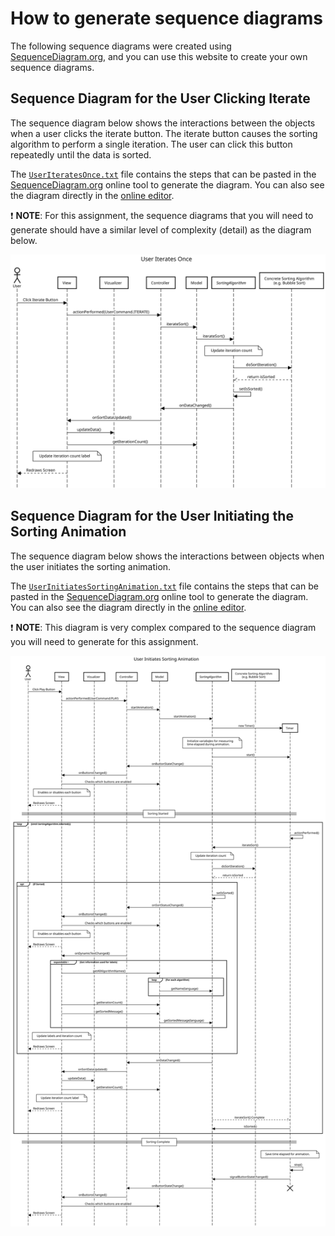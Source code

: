 # How to generate sequence diagrams
The following sequence diagrams were created using [SequenceDiagram.org](http://sequencediagram.org/), and you can use this website to create your own sequence diagrams.

## Sequence Diagram for the User Clicking Iterate
The sequence diagram below shows the interactions between the objects when a user clicks the iterate button. The iterate button causes the sorting algorithm to perform a single iteration. The user can click this button repeatedly until the data is sorted.

The [`UserIteratesOnce.txt`](./UserIteratesOnce.txt) file contains the steps that can be pasted in the [SequenceDiagram.org](http://sequencediagram.org/) online tool to generate the diagram. You can also see the diagram directly in the [online editor](http://sequencediagram.org/index.html#initialData=C4S2BsFMAIFUGdICdoEljIIYftA8gHYDGkAUKZkcAPYoLKkAOmSoRIzBw0AaiJAHcmLNh0xdeIAF4BXTOGkNmrEO07cAwtS5Jq4KEmEq147gFlqAE0jgjo9dABEAemcBlWqAIBzAILhvWjAACwBbV0doTFwPFR9-QKQQ0LtVMQlHLWIkSAxoWK9vaASg4DCAHQIACkgAOm9a6AAhGQAjVqh8zwBKSOjmto7IAvJSeiQAWgA+PkEALg0FIgBrNAwkbBgW4BoCUlmBaazgXX1kOcpQbQAFZAAzWlDISyrxrVDQ8Uta1AAVAFEAEq+AHdUjHU4GaYWazgOZgLAYApVMEwmzTAogeIBUpheHrTbIsEEah5agAN2QXTifhxSTKoTmsEYlk20ARGyuBGgRGoMi4pEx2MSyWmLXaUAKc0s1AK6ERIG0KMFnixtJFDIAPJqJhNxUMpTlgDIkNyQPACs8VTSSvSwhjVcLcYzEMBUBbPM9lRC9AYdUL1c65toACLYTAaYLibxesEHHU+s5IYMEAph4CYZmsjAvOP8Q4zaRyBRSc4yFmbdOYZUHaFWGxzGNuglcrT84DKklkykoA5Mit5DnYRXc3nt6DgTCtGxjRBIHUTPuA54bAQxIg5SB7UhAA).

:heavy_exclamation_mark: **NOTE**: For this assignment, the sequence diagrams that you will need to generate should have a similar level of complexity (detail) as the diagram below.

![User Iterates Once](./UserIteratesOnce.svg "UserIteratesOnce.svg")


## Sequence Diagram for the User Initiating the Sorting Animation
The sequence diagram below shows the interactions between objects when the user initiates the sorting animation.

The [`UserInitiatesSortingAnimation.txt`](./UserInitiatesSortingAnimation.txt) file contains the steps that can be pasted in the [SequenceDiagram.org](http://sequencediagram.org/) online tool to generate the diagram. You can also see the diagram directly in the [online editor](http://sequencediagram.org/index.html#initialData=C4S2BsFMAIFUGdICdoEkB2YQENiXtAMoD2So6A5tAIKYC2uIx6AUC9gMbClyJIsAHbGRAcQQ9MGgA1EJADug4aDESpsgF4BXbOBAbkSkauyToAYWbAkxcFH5Dj401ICyxACaRwRlc7MARAD0QSQilNTgFKRgABZ0IQHQ2ARh5BSR0UhxdL6i-lIBlugcSJB4RKTpNFExwPEAOugAFJAAdBRt0ABCWgBGfVCVZACUSSk9-YOQaXkmZgAqIHSGbAjIALQAfLIKAFzmehwA1tAACuDYAJ6TwNysu-Lbxda29nucoMxnyABmpCsPM11khLHQGOgPG0zgAZagATRGLBeNjsmy27i84D28GAyloy0YzGaSMx3m2aRAEVq2XqdBxeLIBIYXxaSMp1KyOW2AColiskHt0ApoPzkCS2OhiBViAA3ZDDdKZOrxPYYLC6fQwWXCHB9ACOUAI-xQKxSWmylCaoBW0G82AEiA80A8FqpVFMhNZbTYHIyNO5WzFgtxyglKLeyAAPBs-craarmL07sxCHi8OZYqYKJAJY8YxG0YKk1oU+h4Jns5AgUjHtsydjM5ATgR5LFRLFoH1S-cCMIYJB0Nhph4WFKZfKUI89gBRIfTAg8DwgeDDo12zid7tllh17YgvbQABK1aQ2HkqVKkEHLAAvLe-URGXgPPeWN5EIrqyxwMRiAI4EkEBwEVd14xyNoVzSasJWDbZg0PT4mHQH4kBNQFYOWdE4wDOlDzAZBcBmKoJTHaUYDlBUcK5PDYAEDwiOgAiz1ZaAOGILRJBYaiVTobZegGKA0j2DxiDSVA8BY5CJR4hM6CjGMNgE6ZhLKYALXQJj4Gg0d-ykVBfi-UdZMDEy8MQYBUG0qoYKRQt7BjMzE3QNI01wLQKyzShbN3OR5ALKxUXeEsy08qsa18hR608bwDliZtjlbdsOC3HtmD7Mo7XnKBR3HCjJxkPzZ2y-BoCXFc11KyBNy7NKHj8jZ9z4Q8Tw8M8LyIK8b3zDZ7OQPZmAAESuIc6FEBZIAAD2AStvIiqaJAY6ZACQiaAAHFyiY9B0KJTSPOraATWgS4+g-SKngxGLsRzYBInAcC6QAOWwFZ4AlX9-2gAAxHhqpS5JcPiFgGwpKowMB+kbuelZmkuSgdBzJFB1HOtLqxPYbokwjWUsTjgDzBq0dim6dNcfBVxzCUQa2JzIfKUnyewSm4YoBHICRyEyInBVpzohiKhOj9kkhJjJN2tiOK4vctgPY9T3PS8yhvZHkUCyMkEcsHOV4gb0EG3BsFmnMIp6vrixcqp9bxPmiJNwnNB0PQDEFLR6KIq3sAJqKieu8osak5hcckCU8rKgrebdipmPF9i8eO4dvBYEFFOnVr2sV69WFpxqtiDLDBWjvA0hJCxiDoAQoDwbitf9Gj4hjBCoJs+bObvB8a9L8vK8gN9Q8olAEMIbB5WgG0B0uR0DqOz0WWQn04LzgUGX-GSa4e+uNgQ+AQAoIdwGTe43IzLzjdIs3NfCWudZCw-00gI3cyRLxcRsG5g3OgLJCC-qb-Sh+7e9g2OKCUkodlqqFZImVByVRRg1Jq-U5ZtQVp1JWrAgA).

:heavy_exclamation_mark: **NOTE**: This diagram is very complex compared to the sequence diagram you will need to generate for this assignment.

![User Initiates Sorting Animation Sequence Diagram](./UserInitiatesSortingAnimation.svg "UserInitiatesSortingAnimation.svg")

